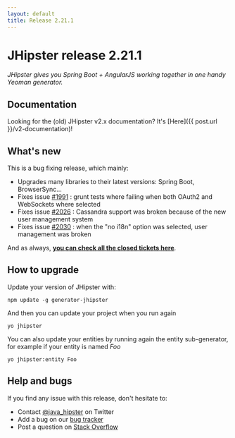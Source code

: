 ```yaml
---
layout: default
title: Release 2.21.1
---
```


JHipster release 2.21.1
==================

*JHipster gives you Spring Boot + AngularJS working together in one handy Yeoman generator.*

Documentation
----------

Looking for the (old) JHipster v2.x documentation? It's [Here]({{ post.url }}/v2-documentation)!

What's new
----------

This is a bug fixing release, which mainly:

- Upgrades many libraries to their latest versions: Spring Boot, BrowserSync...
- Fixes issue [#1991](https://github.com/jhipster/generator-jhipster/issues/1991) : grunt tests where failing when both OAuth2 and WebSockets where selected
- Fixes issue [#2026](https://github.com/jhipster/generator-jhipster/issues/2026) : Cassandra support was broken because of the new user management system
- Fixes issue [#2030](https://github.com/jhipster/generator-jhipster/issues/2030) : when the "no i18n" option was selected, user management was broken

And as always, __[you can check all the closed tickets here](https://github.com/jhipster/generator-jhipster/issues?q=milestone%3A2.21.1+is%3Aclosed)__.

How to upgrade
------------

Update your version of JHipster with:

```
npm update -g generator-jhipster
```

And then you can update your project when you run again

```
yo jhipster
```

You can also update your entities by running again the entity sub-generator, for example if your entity is named _Foo_

```
yo jhipster:entity Foo
```

Help and bugs
--------------

If you find any issue with this release, don't hesitate to:

- Contact [@java_hipster](https://twitter.com/java_hipster) on Twitter
- Add a bug on our [bug tracker](https://github.com/jhipster/generator-jhipster/issues?state=open)
- Post a question on [Stack Overflow](http://stackoverflow.com/tags/jhipster/info)
